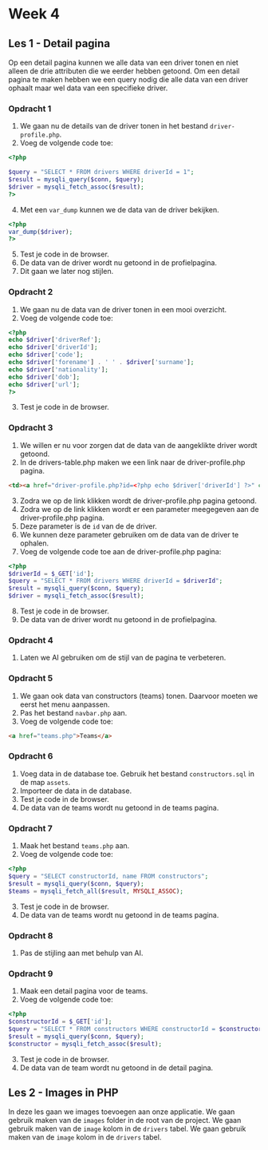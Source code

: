 # Week 4

## Les 1 - Detail pagina

Op een detail pagina kunnen we alle data van een driver tonen en niet alleen de drie attributen die we eerder hebben getoond.
Om een detail pagina te maken hebben we een query nodig die alle data van een driver ophaalt maar wel data van een specifieke driver.

### Opdracht 1
1. We gaan nu de details van de driver tonen in het bestand `driver-profile.php`.
2. Voeg de volgende code toe:
```php
<?php

$query = "SELECT * FROM drivers WHERE driverId = 1";
$result = mysqli_query($conn, $query);
$driver = mysqli_fetch_assoc($result);
?>
```
4. Met een `var_dump` kunnen we de data van de driver bekijken.
```php
<?php
var_dump($driver);
?>
```
5. Test je code in de browser.
6. De data van de driver wordt nu getoond in de profielpagina.
7. Dit gaan we later nog stijlen.

### Opdracht 2
1. We gaan nu de data van de driver tonen in een mooi overzicht.
2. Voeg de volgende code toe:
```php
<?php
echo $driver['driverRef'];
echo $driver['driverId'];
echo $driver['code'];
echo $driver['forename'] . ' ' . $driver['surname'];
echo $driver['nationality'];
echo $driver['dob'];
echo $driver['url'];
?>
```
3. Test je code in de browser.

### Opdracht 3
1. We willen er nu voor zorgen dat de data van de aangeklikte driver wordt getoond.
2. In de drivers-table.php maken we een link naar de driver-profile.php pagina.
```html
<td><a href="driver-profile.php?id=<?php echo $driver['driverId'] ?>" class="text-blue-500 hover:underline">View Profile</a></td>
```

3. Zodra we op de link klikken wordt de driver-profile.php pagina getoond.
4. Zodra we op de link klikken wordt er een parameter meegegeven aan de driver-profile.php pagina.
5. Deze parameter is de `id` van de de driver.
6. We kunnen deze parameter gebruiken om de data van de driver te ophalen.
7. Voeg de volgende code toe aan de driver-profile.php pagina:
```php
<?php
$driverId = $_GET['id'];
$query = "SELECT * FROM drivers WHERE driverId = $driverId";
$result = mysqli_query($conn, $query);
$driver = mysqli_fetch_assoc($result);
```

8. Test je code in de browser.
9. De data van de driver wordt nu getoond in de profielpagina.


### Opdracht 4
1. Laten we AI gebruiken om de stijl van de pagina te verbeteren.


### Opdracht 5

1. We gaan ook data van constructors (teams) tonen. Daarvoor moeten we eerst het menu aanpassen.
2. Pas het bestand `navbar.php` aan.
3. Voeg de volgende code toe:
```html
<a href="teams.php">Teams</a>
```

### Opdracht 6

1. Voeg data in de database toe. Gebruik het bestand `constructors.sql` in de map `assets`.
2. Importeer de data in de database.
3. Test je code in de browser.
4. De data van de teams wordt nu getoond in de teams pagina.

### Opdracht 7

1. Maak het bestand `teams.php` aan.
2. Voeg de volgende code toe:
```php
<?php
$query = "SELECT constructorId, name FROM constructors";
$result = mysqli_query($conn, $query);
$teams = mysqli_fetch_all($result, MYSQLI_ASSOC);
```
3. Test je code in de browser.
4. De data van de teams wordt nu getoond in de teams pagina.

### Opdracht 8
1. Pas de stijling aan met behulp van AI.

### Opdracht 9
1. Maak een detail pagina voor de teams.
2. Voeg de volgende code toe:
```php
<?php
$constructorId = $_GET['id'];
$query = "SELECT * FROM constructors WHERE constructorId = $constructorId";
$result = mysqli_query($conn, $query);
$constructor = mysqli_fetch_assoc($result);
```
3. Test je code in de browser.
4. De data van de team wordt nu getoond in de detail pagina.



## Les 2 - Images in PHP

In deze les gaan we images toevoegen aan onze applicatie.
We gaan gebruik maken van de `images` folder in de root van de project.
We gaan gebruik maken van de `image` kolom in de `drivers` tabel.
We gaan gebruik maken van de `image` kolom in de `drivers` tabel.



